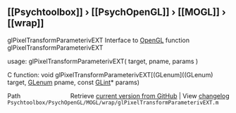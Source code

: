 ## [[Psychtoolbox]] &#8250; [[PsychOpenGL]] &#8250; [[MOGL]] &#8250; [[wrap]]

glPixelTransformParameterivEXT  Interface to [OpenGL](OpenGL) function glPixelTransformParameterivEXT  
  
usage:  glPixelTransformParameterivEXT( target, pname, params )  
  
C function:  void glPixelTransformParameterivEXT[(GLenum]((GLenum) target, [GLenum](GLenum) pname, const [GLint](GLint)\* params)  




<div class="code_header" style="text-align:right;">
  <span style="float:left;">Path&nbsp;&nbsp;</span> <span class="counter">Retrieve <a href=
  "https://raw.github.com/Psychtoolbox-3/Psychtoolbox-3/beta/Psychtoolbox/PsychOpenGL/MOGL/wrap/glPixelTransformParameterivEXT.m">current version from GitHub</a> | View <a href=
  "https://github.com/Psychtoolbox-3/Psychtoolbox-3/commits/beta/Psychtoolbox/PsychOpenGL/MOGL/wrap/glPixelTransformParameterivEXT.m">changelog</a></span>
</div>
<div class="code">
  <code>Psychtoolbox/PsychOpenGL/MOGL/wrap/glPixelTransformParameterivEXT.m</code>
</div>

